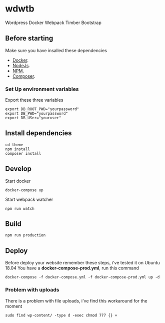 # wdwtb
Wordpress Docker Webpack Timber Bootstrap

## Before starting
Make sure you have insalled these dependencies

- [Docker](https://docs.docker.com/).
- [NodeJs](https://nodejs.org/it/download/).
- [NPM](https://www.npmjs.com/get-npm).
- [Composer](https://getcomposer.org/download/).

### Set Up environment variables
Export these three variables
```
export DB_ROOT_PWD="yourpassword"
export DB_PWD="yourpassword"
export DB_USer="youruser"
```

## Install dependencies
```
cd theme
npm install
composer install
```
## Develop
Start docker
```
docker-compose up
```
Start webpack watcher
```
npm run watch
```
## Build
```
npm run production
```
## Deploy
Before deploy your website remember these steps, i've tested it on Ubuntu 18.04
You have a **docker-compose-prod.yml**, run this command
```
docker-compose -f docker-compose.yml -f docker-compose-prod.yml up -d
```
### Problem with uploads
There is a problem with file uploads, i've find this workaround for the moment
```
sudo find wp-content/ -type d -exec chmod 777 {} +
```




